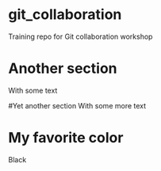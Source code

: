 # git_collaboration
Training repo for Git collaboration workshop

# Another section
With some text

#Yet another section
With some more text

# My favorite color
Black
